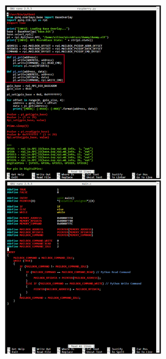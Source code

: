 ![screenshot](https://github.com/themindvirus/microblaze/blob/main/gpio/api.png)
![screenshot](https://github.com/themindvirus/microblaze/blob/main/gpio/mbox.png)